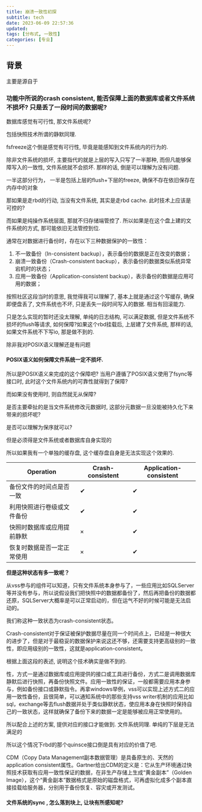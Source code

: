 ```yaml
---
title: 崩溃一致性初探
subtitle: tech
date: 2023-06-09 22:57:36
updated:
tags: [分布式, 一致性]
categories: [专业]
---
```


## 背景

主要是源自于


### 功能中所说的crash consistent, 能否保障上面的数据库或者文件系统不损坏? 只是丢了一段时间的数据呢?

数据库感觉有可行性, 那文件系统呢?

包括快照技术所谓的静默同理.

fsfreeze这个倒是感觉有可行性, 毕竟是能感知到文件系统内的行为的.

除非文件系统的损坏, 主要指代的就是上层的写入只写了一半那种, 而但凡能够保障写入的一致性, 文件系统就不会损坏. 那样的话, 倒是可以理解为没有问题.

一半这部分行为， 一半是包括上层的flush+下层的freeze, 确保不存在依旧保存在内存中的对象

那如果是走rbd的行动, 当没有文件系统, 其实是走rbd cache. 此时技术上应该是可控的?

而如果是纯操作系统层面, 那就不归存储端管控了. 所以如果是在这个盘上建的文件系统的方式, 那可能依旧无法管控到位.


通常在对数据进行备份时，存在以下三种数据保护的一致性：

1. 不一致备份（In-consistent backup），表示备份的数据是正在改变的数据；
2. 崩溃一致备份（Crash-consistent backup），表示备份的数据类似系统异常宕机时的状态；
3. 应用一致备份（Application-consistent backup），表示备份的数据是应用可用的数据；





按照社区这段当时的意思, 我觉得我可以理解了, 基本上就是通过这个写缓存, 确保即便盘丢了, 文件系统也不坏, 只是丢失一段时间写入的数据. 相当有回滚能力.

只是怎么实现的暂时还没太理解, 单纯的日志结构, 可以满足数据, 但是文件系统不损坏的flush等请求, 如何保障?如果这个rbd挂载后, 上层建了文件系统, 那样的话, 如果文件系统不下写io, 那是做不到的.

除非我对POSIX语义理解还是有问题

#### POSIX语义如何保障文件系统一定不损坏.

所以是POSIX语义来完成的这个保障吧? 当用户遵循了POSIX语义使用了fsync等接口时, 此时这个文件系统内的可靠性就得到了保障?

而如果没有使用时, 则自然就无从保障?


是否主要牵扯的是当文件系统修改元数据时, 这部分元数据一旦没能被持久化下来带来的损坏呢? 

是否可以理解为保序就可以?

但是必须得是文件系统或者数据库自身实现的

所以如果我有一个单独的缓存盘, 这个缓存盘自身是无法实现这个效果的. 

| Operation     | Crash-consistent | Application-consistent |
|---------------|------------------|------------------------|
| 备份文件的时间点是否一致  | ✔                | ✔                      |
| 利用快照进行卷级或文件备份 | ✔                | ✔                      |
| 快照时数据库或应用提前静默 | ×                | ✔                      |
| 恢复时数据是否一定正常使用 | ×                | ✔                      |


**但是这种状态有多一致呢？**

从vss参与的组件可以知道，只有文件系统本身参与了，一些应用比如SQLServer等并没有参与，所以说假设我们把快照中的数据都备份了，然后再把备份的数据都还原，SQLServer大概率是可以正常启动的，但在运气不好的时候可能是无法启动的。

我们称这种一致状态为crash-consistent状态。

Crash-consistent对于保证被保护数据尽量在同一个时间点上，已经是一种很大的进步了，但是对于最稳妥的数据保护来说这还不够，还需要支持更高级别的一致性，即应用级别的一致性，这就是application-consistent。


根据上面这段的表述, 说明这个技术确实是做不到的.

性，方式一是通过数据库或应用提供的接口或工具进行备份，方式二是调用数据库静默后进行快照，再备份快照文件。应用一致性的保证，一般都需要应用本身参与，例如备份接口或静默指令。再拿windows举例，vss可以实现上述方式二的应用一致性备份，且很简单，可以通知系统中的那些支持vss writer机制的应用比如sql，exchange等去flush数据并处于类似静默状态，使应用本身在快照时保持自己的一致状态，这样就确保了备份下来的数据一定是能够被应用正常使用的。

所以配合上述的方案, 提供对应的接口才能做到. 文件系统同理. 单纯的下层是无法满足的

所以这个情况下rbd的那个quinsce接口倒是具有对应的价值了吧.


CDM（Copy Data Management副本数据管理）是具备原生的、天然的application consistent属性。Gartner给出CDM的定义是：它从生产环境通过快照技术获取有应用一致性保证的数据，在非生产存储上生成“黄金副本”（Golden Image），这个“黄金副本”数据格式是原始的磁盘格式，可再虚拟化成多个副本直接挂载给服务器，分别用于备份恢复、容灾或开发测试。



#### 文件系统的sync , 怎么落到块上, 让块有所感知呢?

